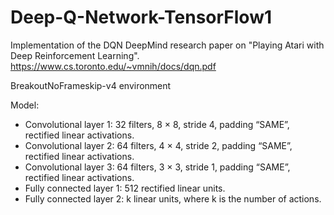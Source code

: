 # Deep-Q-Network-TensorFlow1
Implementation of the DQN DeepMind research paper on "Playing Atari with Deep Reinforcement Learning". 
https://www.cs.toronto.edu/~vmnih/docs/dqn.pdf

BreakoutNoFrameskip-v4 environment

Model:
- Convolutional layer 1: 32 filters, 8 × 8, stride 4, padding “SAME”, rectified linear activations.
- Convolutional layer 2: 64 filters, 4 × 4, stride 2, padding “SAME”, rectified linear activations.
- Convolutional layer 3: 64 filters, 3 × 3, stride 1, padding “SAME”, rectified linear activations.
- Fully connected layer 1: 512 rectified linear units.
- Fully connected layer 2: k linear units, where k is the number of actions.